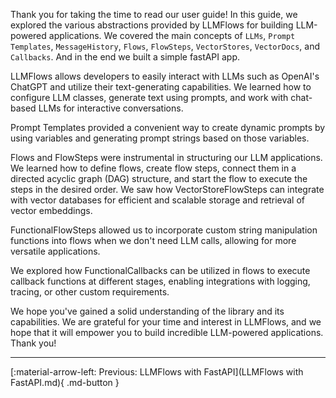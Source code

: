 Thank you for taking the time to read our user guide! In this guide, we explored the 
various abstractions provided by LLMFlows for building LLM-powered applications. We 
covered the main concepts of `LLMs`, `Prompt Templates`, `MessageHistory`, `Flows`, 
`FlowSteps`, `VectorStores`, `VectorDocs`, and `Callbacks`. And in the end we built 
a simple fastAPI app.

LLMFlows allows developers to easily interact with LLMs such as OpenAI's ChatGPT and 
utilize their text-generating capabilities. We learned how to configure LLM classes, 
generate text using prompts, and work with chat-based LLMs for interactive 
conversations.

Prompt Templates provided a convenient way to create dynamic prompts by using variables 
and generating prompt strings based on those variables.

Flows and FlowSteps were instrumental in structuring our LLM applications. We learned 
how to define flows, create flow steps, connect them in a directed acyclic graph (DAG) 
structure, and start the flow to execute the steps in the desired order. We saw how 
VectorStoreFlowSteps can integrate with vector databases for efficient and scalable 
storage and retrieval of vector embeddings.

FunctionalFlowSteps allowed us to incorporate custom string manipulation functions into 
flows when we don't need LLM calls, allowing for more versatile applications.

We explored how FunctionalCallbacks can be utilized in flows to execute callback 
functions at different stages, enabling integrations with logging, tracing, or other 
custom requirements.

We hope you've gained a solid understanding of the library and its capabilities. We are grateful 
for your time and interest in LLMFlows, and we hope that it will empower you to build 
incredible LLM-powered applications. Thank you!

***
[:material-arrow-left: Previous: LLMFlows with FastAPI](LLMFlows with FastAPI.md){ .md-button }